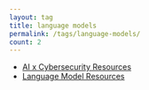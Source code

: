 ```yaml
---
layout: tag
title: language models
permalink: /tags/language-models/
count: 2
---
```


- [AI x Cybersecurity Resources](https://itsmejayd.github.io/blog/resources%20directory/cyberxai-resources/)
- [Language Model Resources](https://itsmejayd.github.io/blog/resources%20directory/lm-resources/)

